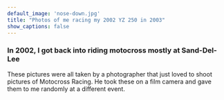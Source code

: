 ```yaml
---
default_image: 'nose-down.jpg'
title: "Photos of me racing my 2002 YZ 250 in 2003"
show_captions: false
---
```


### In 2002, I got back into riding motocross mostly at Sand-Del-Lee

These pictures were all taken by a photographer that just loved to shoot pictures of Motocross Racing.  He took these on a film camera and gave them to me randomly at a different event. 